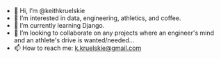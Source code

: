 - 👋 Hi, I’m @keithkruelskie
- 👀 I’m interested in data, engineering, athletics, and coffee.
- 🌱 I’m currently learning Django.
- 💞️ I’m looking to collaborate on any projects where an engineer's mind and an athlete's drive is wanted/needed...
- 📫 How to reach me: k.kruelskie@gmail.com

<!---
keithkruelskie/keithkruelskie is a ✨ special ✨ repository because its `README.md` (this file) appears on your GitHub profile.
You can click the Preview link to take a look at your changes.
--->

